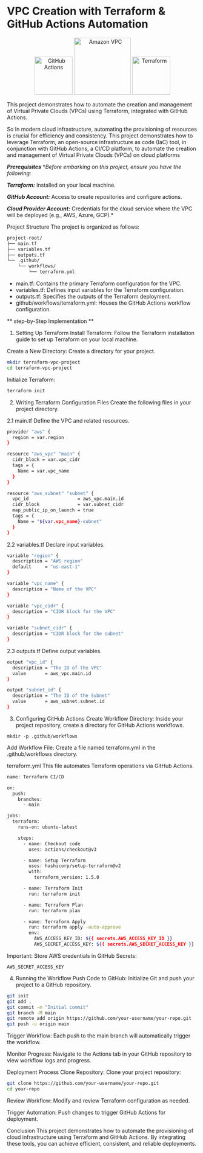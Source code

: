 # VPC Creation with Terraform & GitHub Actions Automation 

<p align="center">
  <img src="https://github.githubassets.com/images/modules/logos_page/GitHub-Mark.png" alt="GitHub Actions" width="100">
  <img src="https://iconlogovector.com/uploads/images/2024/09/lg-66d463ec200da-AWS-VPC-Virtual-Private-Cloud.webp" alt="Amazon VPC" width="150">
  <img src="https://tse4.mm.bing.net/th?id=OIP.VNM4N2B8joiW9xxlYclRMQHaD1&pid=Api&P=0&h=180" alt="Terraform" width="100" height="100">
</p>

This project demonstrates how to automate the creation and management of Virtual Private Clouds (VPCs) using Terraform, integrated with GitHub Actions.

So In modern cloud infrastructure, automating the provisioning of resources is crucial for efficiency and consistency. This project demonstrates how to leverage Terraform, an open-source infrastructure as code (IaC) tool, in conjunction with GitHub Actions, a CI/CD platform, to automate the creation and management of Virtual Private Clouds (VPCs) on cloud platforms

***Prerequisites***
**Before embarking on this project, ensure you have the following:*

***Terraform:*** Installed on your local machine.

***GitHub Account:*** Access to create repositories and configure actions.

***Cloud Provider Account:*** Credentials for the cloud service where the VPC will be deployed (e.g., AWS, Azure, GCP).*

Project Structure
The project is organized as follows:
```bash
project-root/
├── main.tf
├── variables.tf
├── outputs.tf
└── .github/
    └── workflows/
        └── terraform.yml
```
- main.tf: Contains the primary Terraform configuration for the VPC.
- variables.tf: Defines input variables for the Terraform configuration.
- outputs.tf: Specifies the outputs of the Terraform deployment.
- github/workflows/terraform.yml: Houses the GitHub Actions workflow configuration.

** step-by-Step Implementation **
1. Setting Up Terraform
Install Terraform:
Follow the Terraform installation guide to set up Terraform on your local machine.

Create a New Directory:
Create a directory for your project.

```bash
mkdir terraform-vpc-project
cd terraform-vpc-project
```
Initialize Terraform:
```bash
terraform init
```
2. Writing Terraform Configuration Files
Create the following files in your project directory.

2.1 main.tf
Define the VPC and related resources.
```bash
provider "aws" {
  region = var.region
}

resource "aws_vpc" "main" {
  cidr_block = var.vpc_cidr
  tags = {
    Name = var.vpc_name
  }
}

resource "aws_subnet" "subnet" {
  vpc_id                  = aws_vpc.main.id
  cidr_block              = var.subnet_cidr
  map_public_ip_on_launch = true
  tags = {
    Name = "${var.vpc_name}-subnet"
  }
}
```
2.2 variables.tf
Declare input variables.
```bash
variable "region" {
  description = "AWS region"
  default     = "us-east-1"
}

variable "vpc_name" {
  description = "Name of the VPC"
}

variable "vpc_cidr" {
  description = "CIDR block for the VPC"
}

variable "subnet_cidr" {
  description = "CIDR block for the subnet"
}
```
2.3 outputs.tf
Define output variables.
```bash
output "vpc_id" {
  description = "The ID of the VPC"
  value       = aws_vpc.main.id
}

output "subnet_id" {
  description = "The ID of the Subnet"
  value       = aws_subnet.subnet.id
}
```
3. Configuring GitHub Actions
Create Workflow Directory:
Inside your project repository, create a directory for GitHub Actions workflows.
```
mkdir -p .github/workflows
```
Add Workflow File:
Create a file named terraform.yml in the .github/workflows directory.

terraform.yml
This file automates Terraform operations via GitHub Actions.
```bash
name: Terraform CI/CD

on:
  push:
    branches:
      - main

jobs:
  terraform:
    runs-on: ubuntu-latest

    steps:
      - name: Checkout code
        uses: actions/checkout@v3

      - name: Setup Terraform
        uses: hashicorp/setup-terraform@v2
        with:
          terraform_version: 1.5.0

      - name: Terraform Init
        run: terraform init

      - name: Terraform Plan
        run: terraform plan

      - name: Terraform Apply
        run: terraform apply -auto-approve
        env:
          AWS_ACCESS_KEY_ID: ${{ secrets.AWS_ACCESS_KEY_ID }}
          AWS_SECRET_ACCESS_KEY: ${{ secrets.AWS_SECRET_ACCESS_KEY }}
```
Important:
Store AWS credentials in GitHub Secrets:

```AWS_ACCESS_KEY_ID
AWS_SECRET_ACCESS_KEY
```
4. Running the Workflow
Push Code to GitHub:
Initialize Git and push your project to a GitHub repository.
```bash
git init
git add .
git commit -m "Initial commit"
git branch -M main
git remote add origin https://github.com/your-username/your-repo.git
git push -u origin main
```
Trigger Workflow:
Each push to the main branch will automatically trigger the workflow.

Monitor Progress:
Navigate to the Actions tab in your GitHub repository to view workflow logs and progress.

Deployment Process
Clone Repository:
Clone your project repository:

```bash
git clone https://github.com/your-username/your-repo.git
cd your-repo
```
Review Workflow:
Modify and review Terraform configuration as needed.

Trigger Automation:
Push changes to trigger GitHub Actions for deployment.

Conclusion
This project demonstrates how to automate the provisioning of cloud infrastructure using Terraform and GitHub Actions. By integrating these tools, you can achieve efficient, consistent, and reliable deployments.
